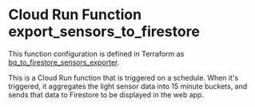 # Cloud Run Function export_sensors_to_firestore

This function configuration is defined in Terraform as [bq_to_firestore_sensors_exporter](/terraform/bigquery_to_firebase_sensor_data_export.tf).

This is a Cloud Run function that is triggered on a schedule.  When it's triggered, it aggregates the light sensor data into 15 minute buckets, and sends that data to Firestore to be displayed in the web app.